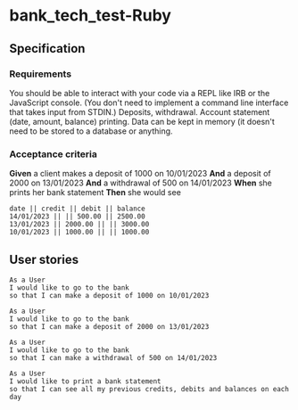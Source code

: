 # bank_tech_test-Ruby

## Specification

### Requirements

You should be able to interact with your code via a REPL like IRB or the JavaScript console. (You don't need to implement a command line interface that takes input from STDIN.)
Deposits, withdrawal.
Account statement (date, amount, balance) printing.
Data can be kept in memory (it doesn't need to be stored to a database or anything.

### Acceptance criteria

**Given** a client makes a deposit of 1000 on 10/01/2023
**And** a deposit of 2000 on 13/01/2023
**And** a withdrawal of 500 on 14/01/2023
**When** she prints her bank statement
**Then** she would see

```
date || credit || debit || balance
14/01/2023 || || 500.00 || 2500.00
13/01/2023 || 2000.00 || || 3000.00
10/01/2023 || 1000.00 || || 1000.00
```

## User stories

```
As a User 
I would like to go to the bank
so that I can make a deposit of 1000 on 10/01/2023
```
```
As a User
I would like to go to the bank
so that I can make a deposit of 2000 on 13/01/2023
```
```
As a User
I would like to go to the bank 
so that I can make a withdrawal of 500 on 14/01/2023
```
```
As a User 
I would like to print a bank statement
so that I can see all my previous credits, debits and balances on each day
```
